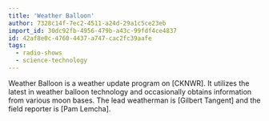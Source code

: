 ```yaml
---
title: 'Weather Balloon'
author: 7328c14f-7ec2-4511-a24d-29a1c5ce23eb
import_id: 30dc92fb-4956-479b-a43c-99fdf4ce4837
id: 42af8e0c-4760-4437-a747-cac2fc39aafe
tags:
  - radio-shows
  - science-technology
---
```

Weather Balloon is a weather update program on [CKNWR]. It utilizes the latest in weather balloon technology and occasionally obtains information from various moon bases. The lead weatherman is [Gilbert Tangent] and the field reporter is [Pam Lemcha].